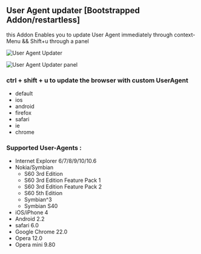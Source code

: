 ## User Agent updater [Bootstrapped Addon/restartless]
this Addon Enables you to update User Agent immediately through context-Menu && Shift+u through a panel

![User Agent Updater](http://i52.tinypic.com/mrpmk0.png)

![User Agent Updater panel](https://dl.dropbox.com/u/18317770/useragent.png)

### ctrl + shift + u to update the browser with custom UserAgent
* default
* ios
* android
* firefox
* safari
* ie
* chrome

### Supported User-Agents :

* Internet Explorer 6/7/8/9/10/10.6
* Nokia/Symbian 
 	* S60 3rd Edition
 	* S60 3rd Edition Feature Pack 1
 	* S60 3rd Edition Feature Pack 2
 	* S60 5th Edition
 	* Symbian^3
 	* Symbian S40
* iOS/iPhone 4
* Android 2.2 
* safari 6.0
* Google Chrome 22.0
* Opera 12.0
* Opera mini 9.80